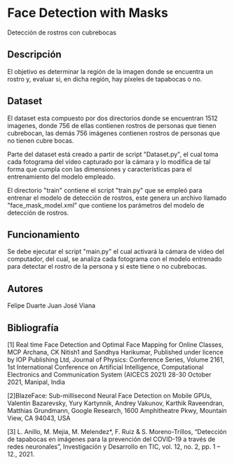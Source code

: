 # Face Detection with Masks
Detección de rostros con cubrebocas 

## Descripción
El objetivo es determinar la región de la imagen  donde se encuentra un rostro y,  evaluar si,  en dicha región, hay píxeles de tapabocas o no.

## Dataset
El dataset esta compuesto por dos directorios donde se encuentran 1512 imagenes, donde 756 de ellas contienen rostros de personas que tienen cubrebocan, las demás 756 imágenes contienen rostros de personas que no tienen cubre bocas.

Parte del dataset está creado a partir de script "Dataset.py", el cual toma cada fotograma del video capturado por la cámara y lo modifica de tal forma que cumpla con las dimensiones y características para el entrenamiento del modelo empleado.

El directorio "train" contiene el script "train.py" que se empleó para entrenar el modelo de detección de rostros, este genera un archivo llamado "face_mask_model.xml" que contiene los parámetros del modelo de detección de rostros.

## Funcionamiento

Se debe ejecutar el script "main.py" el cual activará la cámara de video del computador, del cual, se analiza cada fotograma con el modelo entrenado para detectar el rostro de la persona y si este tiene o no cubrebocas.

## Autores

Felipe Duarte
Juan José Viana

## Bibliografía
[1] Real time Face Detection and Optimal Face Mapping for Online Classes, MCP Archana, CK Nitish1 and Sandhya Harikumar, Published under licence by IOP Publishing Ltd, Journal of Physics: Conference Series, Volume 2161, 1st International Conference on Artificial Intelligence, Computational Electronics and Communication System (AICECS 2021) 28-30 October 2021, Manipal, India

[2]BlazeFace: Sub-millisecond Neural Face Detection on Mobile GPUs, Valentin Bazarevsky, Yury Kartynnik, Andrey Vakunov, Karthik Raveendran, Matthias Grundmann, Google Research, 1600 Amphitheatre Pkwy, Mountain View, CA 94043, USA

[3] L. Anillo, M. Mejia, M. Melendez*, F. Ruiz & S. Moreno-Trillos, “Detección de tapabocas en imágenes para la prevención del COVID-19 a través de redes neuronales”, Investigación y Desarrollo en TIC, vol. 12, no. 2, pp. 1 – 12., 2021.



